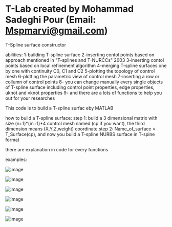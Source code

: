 # T-Lab                                 created by Mohammad Sadeghi Pour (Email: Mspmarvi@gmail.com)
T-Spline surface constructor

abilities: 
  1-building T-spline surface
  2-inserting contol points based on approach mentioned in "T-splines and T-NURCCs" 2003
  3-inserting contol points based on local refinement algorithm
  4-merging T-spline surfaces one by one with continuity C0, C1 and C2
  5-plotting the topology of control mesh
  6-plotting the parametric view of control mesh
  7-inserting a row or collumn of control points
  8- you can change manually every single objects of T-spline surface including control point properties, edge properties, uknot and vknot properties
  9- and there are a lots of functions to help you out for your researches


This code is to build a T-spline surfac eby MATLAB

how to build a T-spline surface:
step 1: build a 3 dimensional matrix with size (n+1)*(m+1)*4  control mesh named (cp if you want), the third dimension means (X,Y,Z,weight) coordinate
step 2: Name_of_surface = T_Surface(cp), and now you build a T-spline NURBS surface in T-spine format

there are explanation in code for every functions

examples:


![image](https://user-images.githubusercontent.com/34415658/124384378-c479a680-dc85-11eb-82f3-e91fb1069291.png)


![image](https://user-images.githubusercontent.com/34415658/124386176-04dd2280-dc8e-11eb-8f04-52e2fa764b4f.png)


![image](https://user-images.githubusercontent.com/34415658/124386179-09094000-dc8e-11eb-961c-32e9ee69933d.png)


![image](https://user-images.githubusercontent.com/34415658/124386188-0c9cc700-dc8e-11eb-9c30-466714480c55.png)


![image](https://user-images.githubusercontent.com/34415658/124386197-10304e00-dc8e-11eb-9d32-45356754ad75.png)


![image](https://user-images.githubusercontent.com/34415658/124390081-e9c6de80-dc9e-11eb-930b-1b5e2c898bac.png)



